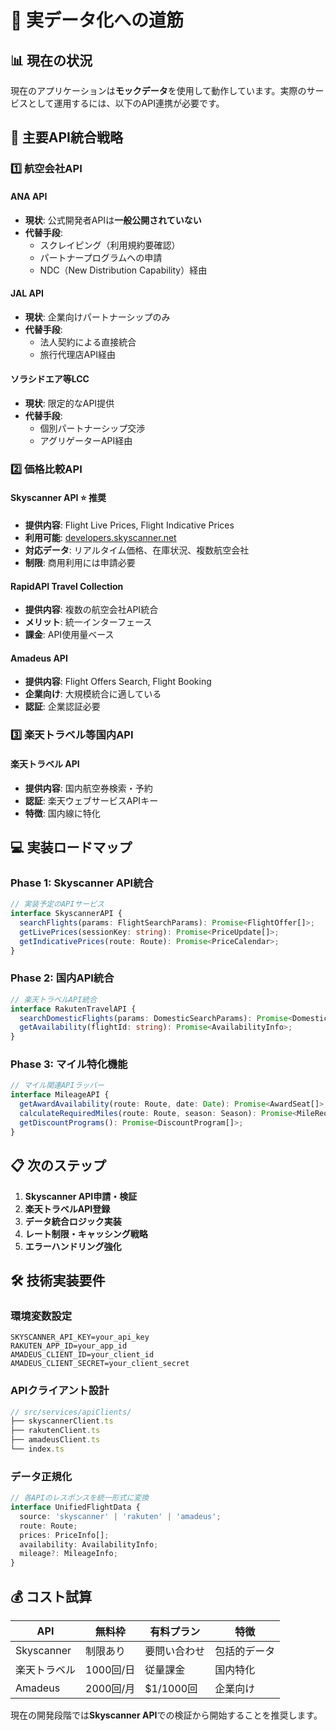 # 🚀 実データ化への道筋

## 📊 現在の状況
現在のアプリケーションは**モックデータ**を使用して動作しています。実際のサービスとして運用するには、以下のAPI連携が必要です。

## 🔗 主要API統合戦略

### 1️⃣ 航空会社API

#### ANA API
- **現状**: 公式開発者APIは**一般公開されていない**
- **代替手段**: 
  - スクレイピング（利用規約要確認）
  - パートナープログラムへの申請
  - NDC（New Distribution Capability）経由

#### JAL API
- **現状**: 企業向けパートナーシップのみ
- **代替手段**: 
  - 法人契約による直接統合
  - 旅行代理店API経由

#### ソラシドエア等LCC
- **現状**: 限定的なAPI提供
- **代替手段**: 
  - 個別パートナーシップ交渉
  - アグリゲーターAPI経由

### 2️⃣ 価格比較API

#### Skyscanner API ⭐ **推奨**
- **提供内容**: Flight Live Prices, Flight Indicative Prices
- **利用可能**: [developers.skyscanner.net](https://developers.skyscanner.net/)
- **対応データ**: リアルタイム価格、在庫状況、複数航空会社
- **制限**: 商用利用には申請必要

#### RapidAPI Travel Collection
- **提供内容**: 複数の航空会社API統合
- **メリット**: 統一インターフェース
- **課金**: API使用量ベース

#### Amadeus API
- **提供内容**: Flight Offers Search, Flight Booking
- **企業向け**: 大規模統合に適している
- **認証**: 企業認証必要

### 3️⃣ 楽天トラベル等国内API

#### 楽天トラベル API
- **提供内容**: 国内航空券検索・予約
- **認証**: 楽天ウェブサービスAPIキー
- **特徴**: 国内線に特化

## 💻 実装ロードマップ

### Phase 1: Skyscanner API統合
```typescript
// 実装予定のAPIサービス
interface SkyscannerAPI {
  searchFlights(params: FlightSearchParams): Promise<FlightOffer[]>;
  getLivePrices(sessionKey: string): Promise<PriceUpdate[]>;
  getIndicativePrices(route: Route): Promise<PriceCalendar>;
}
```

### Phase 2: 国内API統合
```typescript
// 楽天トラベルAPI統合
interface RakutenTravelAPI {
  searchDomesticFlights(params: DomesticSearchParams): Promise<DomesticFlight[]>;
  getAvailability(flightId: string): Promise<AvailabilityInfo>;
}
```

### Phase 3: マイル特化機能
```typescript
// マイル関連APIラッパー
interface MileageAPI {
  getAwardAvailability(route: Route, date: Date): Promise<AwardSeat[]>;
  calculateRequiredMiles(route: Route, season: Season): Promise<MileRequirement>;
  getDiscountPrograms(): Promise<DiscountProgram[]>;
}
```

## 📋 次のステップ

1. **Skyscanner API申請・検証**
2. **楽天トラベルAPI登録**
3. **データ統合ロジック実装**
4. **レート制限・キャッシング戦略**
5. **エラーハンドリング強化**

## 🛠 技術実装要件

### 環境変数設定
```env
SKYSCANNER_API_KEY=your_api_key
RAKUTEN_APP_ID=your_app_id
AMADEUS_CLIENT_ID=your_client_id
AMADEUS_CLIENT_SECRET=your_client_secret
```

### APIクライアント設計
```typescript
// src/services/apiClients/
├── skyscannerClient.ts
├── rakutenClient.ts
├── amadeusClient.ts
└── index.ts
```

### データ正規化
```typescript
// 各APIのレスポンスを統一形式に変換
interface UnifiedFlightData {
  source: 'skyscanner' | 'rakuten' | 'amadeus';
  route: Route;
  prices: PriceInfo[];
  availability: AvailabilityInfo;
  mileage?: MileageInfo;
}
```

## 💰 コスト試算

| API | 無料枠 | 有料プラン | 特徴 |
|-----|-------|-----------|------|
| Skyscanner | 制限あり | 要問い合わせ | 包括的データ |
| 楽天トラベル | 1000回/日 | 従量課金 | 国内特化 |
| Amadeus | 2000回/月 | $1/1000回 | 企業向け |

現在の開発段階では**Skyscanner API**での検証から開始することを推奨します。
